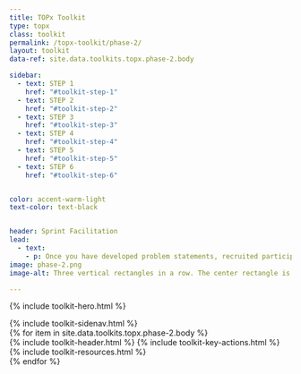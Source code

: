 ```yaml
---
title: TOPx Toolkit
type: topx
class: toolkit
permalink: /topx-toolkit/phase-2/
layout: toolkit
data-ref: site.data.toolkits.topx.phase-2.body

sidebar:
  - text: STEP 1
    href: "#toolkit-step-1"
  - text: STEP 2
    href: "#toolkit-step-2"
  - text: STEP 3
    href: "#toolkit-step-3"
  - text: STEP 4
    href: "#toolkit-step-4"
  - text: STEP 5
    href: "#toolkit-step-5"
  - text: STEP 6
    href: "#toolkit-step-6"


color: accent-warm-light
text-color: text-black


header: Sprint Facilitation
lead:
  - text:
    - p: Once you have developed problem statements, recruited participants, and spent some time preparing, you are ready to launch the sprint! In the next steps, you will find information on different phases of the sprint, including milestones, which are check-ins where facilitators and participants share resources and information, while tech teams provide progress updates and receive feedback. In addition to suggested timelines, we offer guidance of what to cover during each milestone and suggestions for how participants can use the time between calls.
image: phase-2.png
image-alt: Three vertical rectangles in a row. The center rectangle is filled in yellow with a 2 in the center. The rest are outlined.

---
```


{% include toolkit-hero.html %}
<section class="grid-container display-inline-block padding-top-8 padding-right-4">
  <div class="grid-row">
    <div class="desktop:grid-col-4">
      {% include toolkit-sidenav.html %}
    </div>
    <div
      class="desktop:grid-col-7 margin-left-7 tablet:grid-col-6 display-inline-block"
    >
      {% for item in site.data.toolkits.topx.phase-2.body %}
        <div class="toolkit-section margin-top-10">
          {% include toolkit-header.html %}
          {% include toolkit-key-actions.html %}
          {% include toolkit-resources.html %}
          <div class="toolkit-colored-div height-4 bg-{{page.color}}  margin-bottom-neg-2">
          </div>
        </div>  
      {% endfor %}
    </div>
  </div>  
</section>
